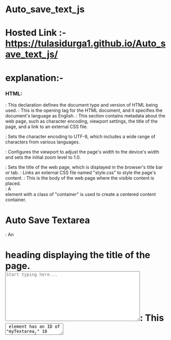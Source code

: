 # Auto_save_text_js
# Hosted Link :-https://tulasidurga1.github.io/Auto_save_text_js/
# explanation:-
### HTML:

<!DOCTYPE html>: This declaration defines the document type and version of HTML being used.

<html lang="en">: This is the opening tag for the HTML document, and it specifies the document's language as English.

<head>: This section contains metadata about the web page, such as character encoding, viewport settings, the title of the page, and a link to an external CSS file.

<meta charset="UTF-8">: Sets the character encoding to UTF-8, which includes a wide range of characters from various languages.

<meta name="viewport" content="width=device-width, initial-scale=1.0">: Configures the viewport to adjust the page's width to the device's width and sets the initial zoom level to 1.0.

<title>Auto Save Textarea</title>: Sets the title of the web page, which is displayed in the browser's title bar or tab.

<link rel="stylesheet" href="style.css">: Links an external CSS file named "style.css" to style the page's content.

<body>: This is the body of the web page where the visible content is placed.

<div class="container">: A <div> element with a class of "container" is used to create a centered content container.

<h1>Auto Save Textarea</h1>: An <h1> heading displaying the title of the page.

<textarea id="myTextarea" rows="10" cols="50" placeholder="Start typing here..."></textarea>: This <textarea> element has an ID of "myTextarea," 10 rows, 50 columns, and a placeholder text instructing the user to start typing.

<script src="script.js"></script>: Links an external JavaScript file named "script.js" to provide functionality for the page.

### CSS (style.css):
The CSS code defines the styles for various elements on the page, including the body, container, headings, and textarea. It specifies font styles, background colors, padding, borders, and other visual aspects to make the page visually appealing.

### JavaScript (script.js):
The JavaScript code provides the functionality for auto-saving text entered into the textarea:

const textarea = document.getElementById("myTextarea");: This line gets a reference to the <textarea> element with the ID "myTextarea" so that it can be manipulated in JavaScript.

function saveToLocalStorage() { ... }: This function is defined to save the content of the textarea to the browser's local storage.

localStorage.setItem("savedText", textarea.value);: Inside the saveToLocalStorage function, this line stores the current value of the textarea in the local storage under the key "savedText."

The code then checks if there's existing data in local storage with the key "savedText" using localStorage.getItem("savedText"). If data exists, it populates the textarea with that saved text.

textarea.addEventListener("input", saveToLocalStorage);: An event listener is added to the textarea. It listens for input changes (typing) and calls the saveToLocalStorage function whenever the user types or modifies the content. This ensures that the content is automatically saved to local storage as the user types.

In summary, this code creates a web page with a styled textarea that automatically saves its content to the browser's local storage as the user types. The saved content is also loaded back into the textarea if it exists in local storage.
